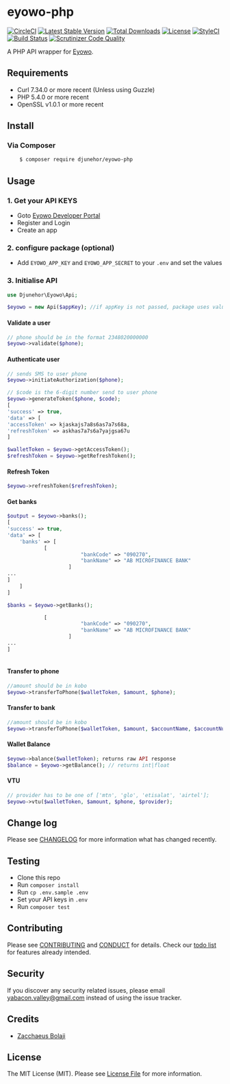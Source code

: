 # eyowo-php
[![CircleCI](https://circleci.com/gh/djunehor/eyowo-php.svg?style=svg)](https://circleci.com/gh/djunehor/eyowo-php)
[![Latest Stable Version](https://poser.pugx.org/djunehor/eyowo-php/v/stable)](https://packagist.org/packages/djunehor/eyowo-php)
[![Total Downloads](https://poser.pugx.org/djunehor/eyowo-php/downloads)](https://packagist.org/packages/djunehor/eyowo-php)
[![License](https://poser.pugx.org/djunehor/eyowo-php/license)](https://packagist.org/packages/djunehor/eyowo-php)
[![StyleCI](https://github.styleci.io/repos/224398453/shield?branch=master)](https://github.styleci.io/repos/224398453)
[![Build Status](https://scrutinizer-ci.com/g/djunehor/eyowo-php/badges/build.png?b=master)](https://scrutinizer-ci.com/g/djunehor/eyowo-php/build-status/master)
[![Scrutinizer Code Quality](https://scrutinizer-ci.com/g/djunehor/eyowo-php/badges/quality-score.png?b=master)](https://scrutinizer-ci.com/g/djunehor/eyowo-php/?branch=master)

A PHP API wrapper for [Eyowo](https://eyowo.com/).

## Requirements
- Curl 7.34.0 or more recent (Unless using Guzzle)
- PHP 5.4.0 or more recent
- OpenSSL v1.0.1 or more recent

## Install

### Via Composer

``` bash
    $ composer require djunehor/eyowo-php
```

## Usage

### 1. Get your API KEYS
- Goto [Eyowo Developer Portal](https://developer.eyowo.com/apps)
- Register and Login
- Create an app

### 2. configure package (optional)
- Add `EYOWO_APP_KEY` and `EYOWO_APP_SECRET` to your `.env` and set the values

### 3. Initialise API
```php
use Djunehor\Eyowo\Api;

$eyowo = new Api($appKey); //if appKey is not passed, package uses value in .env
```

#### Validate a user
```php
// phone should be in the format 2348020000000
$eyowo->validate($phone);
```

#### Authenticate user
```php
// sends SMS to user phone
$eyowo->initiateAuthorization($phone);

// $code is the 6-digit number send to user phone
$eyowo->generateToken($phone, $code);
[
'success' => true,
'data' => [
'accessToken' => kjaskajs7a8s6as7a7s68a,
'refreshToken' => askhas7a7s6a7yajgsa67u
]

$walletToken = $eyowo->getAccessToken();
$refreshToken = $eyowo->getRefreshToken();
```

#### Refresh Token
```php
$eyowo->refreshToken($refreshToken);
```

#### Get banks
```php
$output = $eyowo->banks();
[
'success' => true,
'data' => [
    'banks' => [
            [
                        "bankCode" => "090270",
                        "bankName" => "AB MICROFINANCE BANK"
                    ]
...
]
    ]
]

$banks = $eyowo->getBanks();

            [
                        "bankCode" => "090270",
                        "bankName" => "AB MICROFINANCE BANK"
                    ]
...
]
 

```

#### Transfer to phone
```php
//amount should be in kobo
$eyowo->transferToPhone($walletToken, $amount, $phone);
```

#### Transfer to bank
```php
//amount should be in kobo
$eyowo->transferToPhone($walletToken, $amount, $accountName, $accountNumber, $bankCode);
```

#### Wallet Balance
```php
$eyowo->balance($walletToken); returns raw API response
$balance = $eyowo->getBalance(); // returns int|float
```

#### VTU
```php
// provider has to be one of ['mtn', 'glo', 'etisalat', 'airtel'];
$eyowo->vtu($walletToken, $amount, $phone, $provider);
```


## Change log

Please see [CHANGELOG](CHANGELOG.md) for more information what has changed recently.

## Testing
- Clone this repo
- Run `composer install`
- Run `cp .env.sample .env`
- Set your API keys in `.env`
- Run `composer test`

## Contributing

Please see [CONTRIBUTING](.github/CONTRIBUTING.md) and [CONDUCT](.github/CONDUCT.md) for details. Check our [todo list](TODO.md) for features already intended.

## Security

If you discover any security related issues, please email yabacon.valley@gmail.com instead of using the issue tracker.

## Credits

- [Zacchaeus Bolaji](https://github.com/djunehor)

## License

The MIT License (MIT). Please see [License File](LICENSE.md) for more information.
